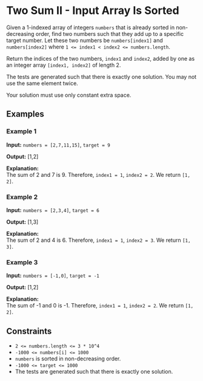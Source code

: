 # Two Sum II - Input Array Is Sorted

Given a 1-indexed array of integers `numbers` that is already sorted in non-decreasing order, find two numbers such that they add up to a specific target number. Let these two numbers be `numbers[index1]` and `numbers[index2]` where `1 <= index1 < index2 <= numbers.length`.

Return the indices of the two numbers, `index1` and `index2`, added by one as an integer array `[index1, index2]` of length 2.

The tests are generated such that there is exactly one solution. You may not use the same element twice.

Your solution must use only constant extra space.

## Examples

### Example 1

**Input:**
`numbers = [2,7,11,15]`, `target = 9`

**Output:**
[1,2]

**Explanation:**  
The sum of 2 and 7 is 9. Therefore, `index1 = 1`, `index2 = 2`. We return `[1, 2]`.

### Example 2

**Input:**
`numbers = [2,3,4]`, `target = 6`

**Output:**
[1,3]

**Explanation:**  
The sum of 2 and 4 is 6. Therefore, `index1 = 1`, `index2 = 3`. We return `[1, 3]`.

### Example 3

**Input:**
`numbers = [-1,0]`, `target = -1`

**Output:**
[1,2]


**Explanation:**  
The sum of -1 and 0 is -1. Therefore, `index1 = 1`, `index2 = 2`. We return `[1, 2]`.

## Constraints

- `2 <= numbers.length <= 3 * 10^4`
- `-1000 <= numbers[i] <= 1000`
- `numbers` is sorted in non-decreasing order.
- `-1000 <= target <= 1000`
- The tests are generated such that there is exactly one solution.